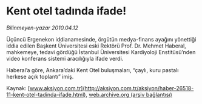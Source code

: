 # Kent otel tadında ifade!

*Bilinmeyen-yazar 2010.04.12*

<font class="agenda2NewsSpot">
 Üçüncü Ergenekon iddianamesinde, örgütün medya-finans ayağını yönettiği iddia edilen Başkent Üniversitesi eski Rektörü Prof. Dr. Mehmet Haberal, mahkemeye, tedavi gördüğü İstanbul Üniversitesi Kardiyoloji Enstitüsü’nden video konferans sistemi aracılığıyla ifade verdi.
</font>
<font class="newsDetail">
 <p class="MsoNormal">
  Haberal’a göre, Ankara’daki Kent Otel buluşmaları, “çaylı, kuru pastalı herkese açık toplantı” imiş.
 </p>
</font>

Kaynak: [www.aksiyon.com.tr](http://aksiyon.com.tr/aksiyon/haber-26518-11-kent-otel-tadinda-ifade.html), [web.archive.org (arşiv bağlantısı)](http://web.archive.org/web/20101119233216/http://aksiyon.com.tr/aksiyon/haber-26518-11-kent-otel-tadinda-ifade.html)
